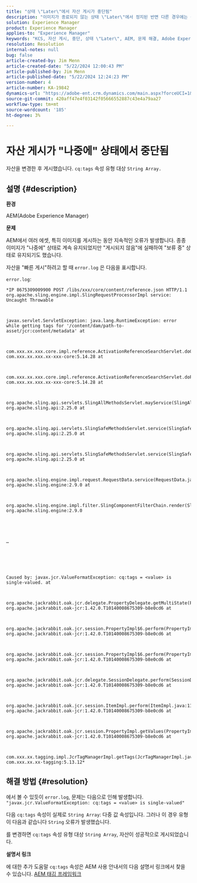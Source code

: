 ```yaml
---
title: "상태 \"Later\"에서 자산 게시가 중단됨"
description: "이미지가 종료되지 않는 상태 \"Later\"에서 정지된 반면 다른 경우에는 상태 \"Pending\"에서 정지된 AEM 문제를 해결하는 방법에 대해 알아봅니다."
solution: Experience Manager
product: Experience Manager
applies-to: "Experience Manager"
keywords: "KCS, 자산 게시, 중단, 상태 \"Later\", AEM, 문제 해결, Adobe Experience Manager"
resolution: Resolution
internal-notes: null
bug: false
article-created-by: Jim Menn
article-created-date: "5/22/2024 12:00:43 PM"
article-published-by: Jim Menn
article-published-date: "5/22/2024 12:24:23 PM"
version-number: 4
article-number: KA-19842
dynamics-url: "https://adobe-ent.crm.dynamics.com/main.aspx?forceUCI=1&pagetype=entityrecord&etn=knowledgearticle&id=87824ae5-3218-ef11-9f8a-6045bd006268"
source-git-commit: 420aff47e4f03142f05666552887c43e4a79aa27
workflow-type: tm+mt
source-wordcount: '185'
ht-degree: 3%

---
```


# 자산 게시가 &quot;나중에&quot; 상태에서 중단됨


자산을 변경한 후 게시했습니다. `cq:tags` 속성 유형 대상 `String Array.`

## 설명 {#description}


<b>환경</b>

AEM(Adobe Experience Manager)

<b>문제</b>

AEM에서 여러 에셋, 특히 이미지를 게시하는 동안 지속적인 오류가 발생합니다. 종종 이미지가 &quot;나중에&quot; 상태로 계속 유지되었지만 &quot;게시되지 않음&quot;에 실패하여 &quot;보류 중&quot; 상태로 유지되기도 했습니다.

자산을 &quot;빠른 게시&quot;하려고 할 때 `error.log` 은 다음을 표시합니다.

`error.log`:


```
*IP 8675309009900 POST /libs/xxx/core/content/reference.json HTTP/1.1 org.apache.sling.engine.impl.SlingRequestProcessorImpl service: Uncaught Throwable



javax.servlet.ServletException: java.lang.RuntimeException: error while getting tags for '/content/dam/path-to-asset/jcr:content/metadata' at

 

com.xxx.xx.xxx.core.impl.reference.ActivationReferenceSearchServlet.doGet(ActivationReferenceSearchServlet.java:140) com.xxx.xx.xxx.xx-xxx-core:5.14.28 at



com.xxx.xx.xxx.core.impl.reference.ActivationReferenceSearchServlet.doPost(ActivationReferenceSearchServlet.java:100) com.xxx.xx.xxx.xx-xxx-core:5.14.28 at

 

org.apache.sling.api.servlets.SlingAllMethodsServlet.mayService(SlingAllMethodsServlet.java:146) org.apache.sling.api:2.25.0 at

 

org.apache.sling.api.servlets.SlingSafeMethodsServlet.service(SlingSafeMethodsServlet.java:342) org.apache.sling.api:2.25.0 at



org.apache.sling.api.servlets.SlingSafeMethodsServlet.service(SlingSafeMethodsServlet.java:374) org.apache.sling.api:2.25.0 at



org.apache.sling.engine.impl.request.RequestData.service(RequestData.java:583) org.apache.sling.engine:2.9.0 at



org.apache.sling.engine.impl.filter.SlingComponentFilterChain.render(SlingComponentFilterChain.java:45) org.apache.sling.engine:2.9.0





…






Caused by: javax.jcr.ValueFormatException: cq:tags = <value> is single-valued. at



org.apache.jackrabbit.oak.jcr.delegate.PropertyDelegate.getMultiState(PropertyDelegate.java:137) org.apache.jackrabbit.oak-jcr:1.42.0.T10140008675309-b8e0cd6 at



org.apache.jackrabbit.oak.jcr.session.PropertyImpl$6.perform(PropertyImpl.java:266) org.apache.jackrabbit.oak-jcr:1.42.0.T10140008675309-b8e0cd6 at



org.apache.jackrabbit.oak.jcr.session.PropertyImpl$6.perform(PropertyImpl.java:261) org.apache.jackrabbit.oak-jcr:1.42.0.T10140008675309-b8e0cd6 at

 

org.apache.jackrabbit.oak.jcr.delegate.SessionDelegate.perform(SessionDelegate.java:210) org.apache.jackrabbit.oak-jcr:1.42.0.T10140008675309-b8e0cd6 at

 

org.apache.jackrabbit.oak.jcr.session.ItemImpl.perform(ItemImpl.java:112) org.apache.jackrabbit.oak-jcr:1.42.0.T10140008675309-b8e0cd6 at

 

org.apache.jackrabbit.oak.jcr.session.PropertyImpl.getValues(PropertyImpl.java:261) org.apache.jackrabbit.oak-jcr:1.42.0.T10140008675309-b8e0cd6 at

 

com.xxx.xx.tagging.impl.JcrTagManagerImpl.getTags(JcrTagManagerImpl.java:797) com.xxx.xx.xx-tagging:5.13.12*
```



## 해결 방법 {#resolution}


에서 볼 수 있듯이 `error.log`, 문제는 다음으로 인해 발생합니다. `"javax.jcr.ValueFormatException: cq:tags = <value> is single-valued"`

다음 `cq:tags` 속성이 실제로 `String Array`: 다중 값 속성입니다. 그러나 이 경우 유형이 다음과 같습니다 `String` 오류가 발생했습니다.

를 변경하면 `cq:tags` 속성 유형 대상 `String Array`, 자산이 성공적으로 게시되었습니다.

<b>설명서 링크</b>

에 대한 추가 도움말 `cq:tags` 속성은 AEM 사용 안내서의 다음 설명서 링크에서 찾을 수 있습니다.
[AEM 태깅 프레임워크](https://experienceleague.adobe.com/en/docs/experience-manager-65/content/implementing/developing/platform/tagging/framework)
